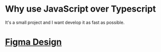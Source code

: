 # Why use JavaScript over Typescript
It's a small project and I want develop it as fast as possible.

# [Figma Design](https://www.figma.com/file/VZcgwyFgou7rK6ZUvNyE5J/Letter-Io?node-id=1%3A2&t=fHO72elH9jw0AqtB-0)
